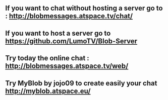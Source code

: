 If you want to chat without hosting a server go to : http://blobmessages.atspace.tv/chat/
-------------------------------------------------------------------------------------------
If you want to host a server go to https://github.com/LumoTV/Blob-Server
-------------------------------------------------------------------------------------------
Try today the online chat : http://blobmessages.atspace.tv/web/
-------------------------------------------------------------------------------------------
Try MyBlob by jojo09 to create easily your chat http://myblob.atspace.eu/
-------------------------------------------------------------------------------------------

